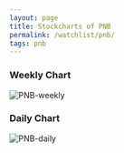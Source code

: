 ```yaml
---
layout: page
title: Stockcharts of PNB
permalink: /watchlist/pnb/
tags: pnb
---
```


### Weekly Chart
![PNB-weekly](http://www.marketwatch.com/kaavio.Webhost/charts/big.chart?nosettings=1&symb=PNB&uf=0&type=4&size=3&sid=10332587&style=1013&freq=2&time=12&ma=5&maval=50,200&lf=4&lf2=0&lf3=0&height=510&width=720&mocktick=1)

### Daily Chart
![PNB-daily](http://www.marketwatch.com/kaavio.Webhost/charts/big.chart?nosettings=1&symb=PNB&uf=7168&type=4&size=3&sid=10332587&style=1013&freq=1&time=8&ma=6&maval=20,50,200&lf=4&lf2=0&lf3=0&height=510&width=720&mocktick=1)
